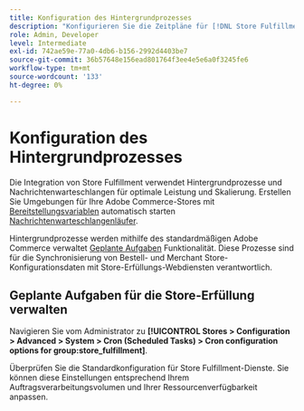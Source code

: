 ```yaml
---
title: Konfiguration des Hintergrundprozesses
description: "Konfigurieren Sie die Zeitpläne für [!DNL Store Fulfillment] Hintergrundprozesse, die zur Synchronisierung von Daten mit den Erfüllungsdiensten verwendet werden."
role: Admin, Developer
level: Intermediate
exl-id: 742ae59e-77a0-4db6-b156-2992d4403be7
source-git-commit: 36b57648e156ead801764f3ee4e5e6a0f3245fe6
workflow-type: tm+mt
source-wordcount: '133'
ht-degree: 0%

---
```



# Konfiguration des Hintergrundprozesses

Die Integration von Store Fulfillment verwendet Hintergrundprozesse und Nachrichtenwarteschlangen für optimale Leistung und Skalierung. Erstellen Sie Umgebungen für Ihre Adobe Commerce-Stores mit [Bereitstellungsvariablen](https://devdocs.magento.com/cloud/env/variables-deploy.html#cron_consumers_runner) automatisch starten [Nachrichtenwarteschlangenläufer](https://devdocs.magento.com/guides/v2.4/config-guide/mq/rabbitmq-overview.html).

Hintergrundprozesse werden mithilfe des standardmäßigen Adobe Commerce verwaltet [Geplante Aufgaben](https://docs.magento.com/user-guide/system/cron.html) Funktionalität. Diese Prozesse sind für die Synchronisierung von Bestell- und Merchant Store-Konfigurationsdaten mit Store-Erfüllungs-Webdiensten verantwortlich.

## Geplante Aufgaben für die Store-Erfüllung verwalten

Navigieren Sie vom Administrator zu **[!UICONTROL Stores > Configuration > Advanced > System > Cron (Scheduled Tasks) > Cron configuration options for group:store_fulfillment]**.

Überprüfen Sie die Standardkonfiguration für Store Fulfillment-Dienste. Sie können diese Einstellungen entsprechend Ihrem Auftragsverarbeitungsvolumen und Ihrer Ressourcenverfügbarkeit anpassen.

